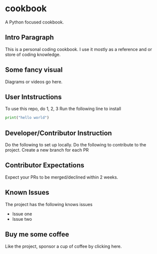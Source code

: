 # cookbook
A Python focused cookbook.

## Intro Paragraph
This is a personal coding cookbook. 
I use it mostly as a reference and or store of coding knowledge.


## Some fancy visual
Diagrams or videos go here.

## User Intstructions
To use this repo, do 1, 2, 3
Run the following line to install
```python
print("hello world")
```

## Developer/Contributor Instruction
Do the following to set up locally.
Do the following to contribute to the project.
Create a new branch for each PR

## Contributor Expectations
Expect your PRs to be merged/declined within 2 weeks.

## Known Issues
The project has the following knows issues
- Issue one
- Issue two

## Buy me some coffee
Like the project, sponsor a cup of coffee by clicking here.